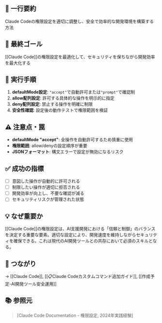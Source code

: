 ## 📝 一行要約
Claude Codeの権限設定を適切に調整し、安全で効率的な開発環境を構築する方法

## 🎯 最終ゴール
[[Claude Code]]の権限設定を最適化して、セキュリティを保ちながら開発効率を最大化する

## 🔧 実行手順
1. **defaultMode設定**: `"accept"`で自動許可または`"prompt"`で確認制
2. **allow配列設定**: 許可する具体的な操作を明示的に指定
3. **deny配列設定**: 禁止する操作を明確に制限
4. **安全性確認**: 設定後の動作テストで権限範囲を検証

## ⚠️ 注意点・罠
- **defaultMode "accept"**: 全操作を自動許可するため慎重に使用
- **権限範囲**: allow/denyの設定順序が重要
- **JSONフォーマット**: 構文エラーで設定が無効になるリスク

## ✅ 成功の指標
- [ ] 意図した操作が自動的に許可される
- [ ] 制限したい操作が適切に拒否される
- [ ] 開発効率が向上し、不要な確認が減る
- [ ] セキュリティリスクが管理された状態

## 💡 なぜ重要か
[[Claude Code]]の権限設定は、AI支援開発における「信頼と制御」のバランスを決定する重要な要素。適切な設定により、開発速度を維持しながらセキュリティを確保できる。これは現代のAI開発ツールとの共存において必須のスキルとなる。

## 🔗 つながり
→ [[Claude Code]], [[📋Claude Codeカスタムコマンド追加ガイド]], [[作成予定-AI開発ツール安全運用]]

## 📚 参照元
> [Claude Code Documentation - 権限設定, 2024年実践経験]